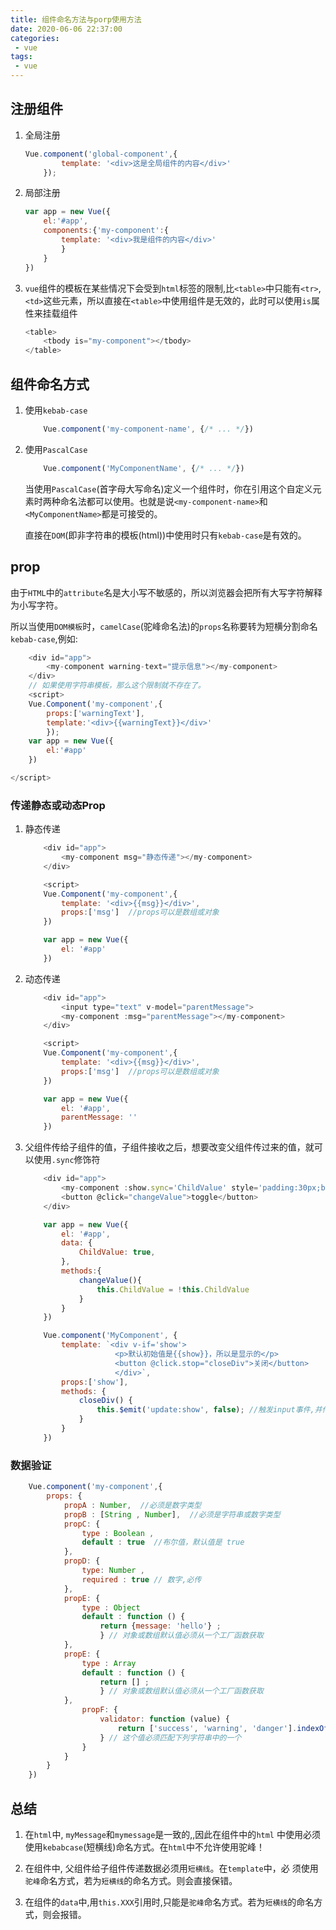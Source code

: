 ```yaml
---
title: 组件命名方法与porp使用方法
date: 2020-06-06 22:37:00
categories:
 - vue
tags:
 - vue
---
```



##  注册组件

1. 全局注册
    ``` js
    Vue.component('global-component',{
            template: '<div>这是全局组件的内容</div>'
        });
    ```

2. 局部注册
    ``` js
    var app = new Vue({
        el:'#app',
        components:{'my-component':{
            template: '<div>我是组件的内容</div>'
            }
        }
    })
    ```

3. `vue`组件的模板在某些情况下会受到`html`标签的限制,比`<table>`中只能有`<tr>`,`<td>`这些元素，所以直接在`<table>`中使用组件是无效的，此时可以使用`is`属性来挂载组件
    ``` js
    <table>
        <tbody is="my-component"></tbody>
    </table>
    ```

## 组件命名方式

1. 使用`kebab-case`
    ``` js
        Vue.component('my-component-name', {/* ... */})
    ```

2. 使用`PascalCase`
    ``` js
        Vue.component('MyComponentName', {/* ... */})
    ```

    当使用`PascalCase`(首字母大写命名)定义一个组件时，你在引用这个自定义元素时两种命名法都可以使用。也就是说`<my-component-name>`和 `<MyComponentName>`都是可接受的。

    直接在`DOM`(即非字符串的模板(html))中使用时只有`kebab-case`是有效的。



## prop

由于`HTML`中的`attribute`名是大小写不敏感的，所以浏览器会把所有大写字符解释为小写字符。

所以当使用`DOM模板`时，`camelCase`(驼峰命名法)的`props`名称要转为短横分割命名`kebab-case`,例如:
``` js
    <div id="app">
        <my-component warning-text="提示信息"></my-component>
    </div>
    // 如果使用字符串模板，那么这个限制就不存在了。
    <script>
    Vue.Component('my-component',{
        props:['warningText'],
        template:'<div>{{warningText}}</div>'
        });
    var app = new Vue({
        el:'#app'
    })

</script>

```

### 传递静态或动态Prop

1. 静态传递
    ``` js 
        <div id="app">
            <my-component msg="静态传递"></my-component>
        </div>

        <script>
        Vue.Component('my-component',{
            template: '<div>{{msg}}</div>',
            props:['msg']  //props可以是数组或对象
        })

        var app = new Vue({
            el: '#app'
        })
    ```

2. 动态传递
    ``` js
        <div id="app">
            <input type="text" v-model="parentMessage">
            <my-component :msg="parentMessage"></my-component>
        </div>

        <script>
        Vue.Component('my-component',{
            template: '<div>{{msg}}</div>',
            props:['msg']  //props可以是数组或对象
        })

        var app = new Vue({
            el: '#app',
            parentMessage: ''
        })
    ```

3. 父组件传给子组件的值，子组件接收之后，想要改变父组件传过来的值，就可以使用`.sync`修饰符
    ``` js
        <div id="app">
            <my-component :show.sync='ChildValue' style='padding:30px;border:1px,solid,#ddd;margin-bottom: 20px'></my-component>
            <button @click="changeValue">toggle</button>
        </div>

        var app = new Vue({
            el: '#app',
            data: {
                ChildValue: true,
            },
            methods:{
                changeValue(){
                    this.ChildValue = !this.ChildValue
                }
            }
        })

        Vue.component('MyComponent', {
            template: `<div v-if='show'>
                        <p>默认初始值是{{show}}，所以是显示的</p>
                        <button @click.stop="closeDiv">关闭</button>
                        </div>`,
            props:['show'],
            methods: {
                closeDiv() {
                    this.$emit('update:show', false); //触发input事件,并传入新值
                }
            }
        })
    ```



### 数据验证


``` js
    Vue.component('my-component',{
        props: {
            propA : Number,  //必须是数字类型
            propB : [String , Number],  //必须是字符串或数字类型
            propC: {
                type : Boolean ,
                default : true  //布尔值，默认值是 true
            },
            propD: {
                type: Number ,
                required : true // 数字,必传
            },
            propE: {
                type : Object
                default : function () {
                    return {message: 'hello'} ;
                    } // 对象或数组默认值必须从一个工厂函数获取
            },
            propE: {
                type : Array
                default : function () {
                    return [] ;
                    } // 对象或数组默认值必须从一个工厂函数获取
            },
                propF: {
                    validator: function (value) {
                        return ['success', 'warning', 'danger'].indexOf(value) !== -1
                    } // 这个值必须匹配下列字符串中的一个
                }
            }
        }
    })
```

## 总结

1. 在`html`中, `myMessage`和`mymessage`是一致的,,因此在组件中的`html`
中使用必须使用`kebab­case`(短横线)命名方式。在`html`中不允许使用驼峰！

2. 在组件中, 父组件给子组件传递数据必须用`短横线`。在`template`中，必
须使用`驼峰`命名方式，若为`短横线`的命名方式。则会直接保错。

3. 在组件的`data`中,用`this.XXX`引用时,只能是`驼峰`命名方式。若为`短横线`的命名方式，则会报错。










